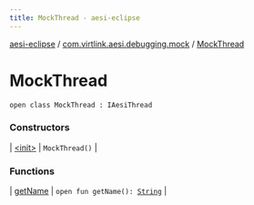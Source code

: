 ```yaml
---
title: MockThread - aesi-eclipse
---
```


[aesi-eclipse](../../index.html) / [com.virtlink.aesi.debugging.mock](../index.html) / [MockThread](.)

# MockThread

`open class MockThread : IAesiThread`

### Constructors

| [&lt;init&gt;](-init-.html) | `MockThread()` |

### Functions

| [getName](get-name.html) | `open fun getName(): `[`String`](https://kotlinlang.org/api/latest/jvm/stdlib/kotlin/-string/index.html) |


